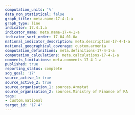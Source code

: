 ```yaml
---
computation_units: '%'
data_non_statistical: false
graph_title: meta.name-17-4-1-a
graph_type: line
indicator: 17.4.1.a
indicator_name: meta.name-17-4-1-a
indicator_sort_order: 17-04-01-0a
national_indicator_description: meta.description-17-4-1-a
national_geographical_coverage: custom.armenia
computation_definitions: meta.definitions-17-4-1-a
computation_calculations: meta.calculations-17-4-1-a
comments_limitations: meta.comments-17-4-1-a
published: true
reporting_status: complete
sdg_goal: '17'
source_active_1: true
source_active_2: true
source_organisation_1: sources.Armstat
source_organisation_2: sources.Ministry of Finance of RA
tags:
- custom.national
target_id: '17.4'
---
```

